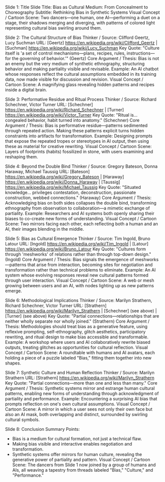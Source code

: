 Slide 1: Title Slide
Title: Bias as Cultural Medium: From Concealment to Choreography
Subtitle: Rethinking Bias in Synthetic Systems
Visual Concept / Cartoon Scene: Two dancers—one human, one AI—performing a duet on a stage, their shadows merging and diverging, with patterns of colored light representing cultural bias swirling around them.

Slide 2: The Cultural Structure of Bias
Thinker / Source: Clifford Geertz, Lucy Suchman
URL: [Geertz] https://en.wikipedia.org/wiki/Clifford_Geertz | [Suchman] https://en.wikipedia.org/wiki/Lucy_Suchman
Key Quote: "Culture itself is 'a set of control mechanisms—plans, recipes, rules, instructions—for the governing of behavior.'" (Geertz)
Core Argument / Thesis: Bias is not an enemy but the very medium of synthetic ethnography, structuring behavior and making partiality visible and revisable.
Example: An AI chatbot whose responses reflect the cultural assumptions embedded in its training data, now made visible for discussion and revision.
Visual Concept / Cartoon Scene: A magnifying glass revealing hidden patterns and recipes inside a digital brain.

Slide 3: Performative Residue and Ritual Process
Thinker / Source: Richard Schechner, Victor Turner
URL: [Schechner] https://en.wikipedia.org/wiki/Richard_Schechner | [Turner] https://en.wikipedia.org/wiki/Victor_Turner
Key Quote: "Ritual is... congealed behavior, habit turned into anatomy." (Schechner)
Core Argument / Thesis: Bias is performative residue—patterns sedimented through repeated action. Making these patterns explicit turns hidden constraints into artifacts for transformation.
Example: Designing prompts that expose the repeated tropes or stereotypes in AI output, then using these as material for creative rewriting.
Visual Concept / Cartoon Scene: Layers of footprints (habits) fossilized in stone, with users examining and reshaping them.

Slide 4: Beyond the Double Bind
Thinker / Source: Gregory Bateson, Donna Haraway, Michael Taussig
URL: [Bateson] https://en.wikipedia.org/wiki/Gregory_Bateson | [Haraway] https://en.wikipedia.org/wiki/Donna_Haraway | [Taussig] https://en.wikipedia.org/wiki/Michael_Taussig
Key Quote: "Situated knowledge... privileges contestation, deconstruction, passionate construction, webbed connections." (Haraway)
Core Argument / Thesis: Acknowledging bias on both sides collapses the double bind, transforming ethnography from observation to collaboration—a mimetic exchange of partiality.
Example: Researchers and AI systems both openly sharing their biases to co-create new forms of understanding.
Visual Concept / Cartoon Scene: Two mirrors facing each other, each reflecting both a human and an AI, their images blending in the middle.

Slide 5: Bias as Cultural Emergence
Thinker / Source: Tim Ingold, Bruno Latour
URL: [Ingold] https://en.wikipedia.org/wiki/Tim_Ingold | [Latour] https://en.wikipedia.org/wiki/Bruno_Latour
Key Quote: "Cultures form through 'meshworks' of relations rather than through top-down design." (Ingold)
Core Argument / Thesis: Bias signals the emergence of meshworks—patterns that arise from interaction, becoming sites for negotiation and transformation rather than technical problems to eliminate.
Example: An AI system whose evolving responses reveal new cultural patterns formed through user interaction.
Visual Concept / Cartoon Scene: A web or mesh growing between users and an AI, with nodes lighting up as new patterns emerge.

Slide 6: Methodological Implications
Thinker / Source: Marilyn Strathern, Richard Schechner, Victor Turner
URL: [Strathern] https://en.wikipedia.org/wiki/Marilyn_Strathern | [Schechner] (see above) | [Turner] (see above)
Key Quote: "Partial connections—relationships that are neither wholly separate nor wholly joined." (Strathern)
Core Argument / Thesis: Methodologies should treat bias as a generative feature, using reflexive prompting, self-ethnography, glitch aesthetics, participatory rewriting, and ritual design to make bias accessible and transformable.
Example: A workshop where users and AI collaboratively rewrite biased outputs, treating glitches as opportunities for cultural reflection.
Visual Concept / Cartoon Scene: A roundtable with humans and AI avatars, each holding a piece of a puzzle labeled "Bias," fitting them together into new shapes.

Slide 7: Synthetic Culture and Human Reflection
Thinker / Source: Marilyn Strathern
URL: [Strathern] https://en.wikipedia.org/wiki/Marilyn_Strathern
Key Quote: "Partial connections—more than one and less than many."
Core Argument / Thesis: Synthetic systems mirror and estrange human cultural patterns, enabling new forms of understanding through acknowledgment of partiality and performance.
Example: Encountering a surprising AI bias that prompts reflection on one's own cultural assumptions.
Visual Concept / Cartoon Scene: A mirror in which a user sees not only their own face but also an AI mask, both overlapping and distinct, surrounded by swirling cultural symbols.

Slide 8: Conclusion
Summary Points:
- Bias is a medium for cultural formation, not just a technical flaw.
- Making bias visible and interactive enables negotiation and transformation.
- Synthetic systems offer mirrors for human culture, revealing the generative power of partiality and pattern.
Visual Concept / Cartoon Scene: The dancers from Slide 1 now joined by a group of humans and AIs, all weaving a tapestry from threads labeled "Bias," "Culture," and "Performance."
